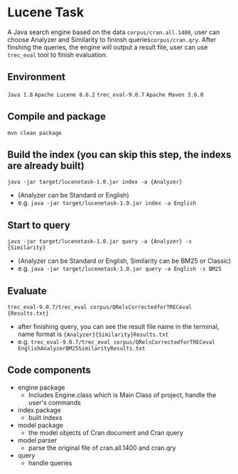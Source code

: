 # Lucene Task
A Java search engine based on the data `corpus/cran.all.1400`, user can choose Analyzer and Similarity to fininsh queries`corpus/cran.qry`. 
After finshing the queries, the engine will output a result file, user can use `trec_eval` tool to finish evaluation.

## Environment 
`Java 1.8` `Apache Lucene 8.6.2`  `trec_eval-9.0.7` `Apache Maven 3.6.0`

## Compile and package
`mvn clean package`

## Build the index (you can skip this step, the indexs are already built)
`java -jar target/lucenetask-1.0.jar index -a {Analyzer}`
-  (Analyzer can be Standard or English)
-  e.g. `java -jar target/lucenetask-1.0.jar index -a English`

## Start to query
`java -jar target/lucenetask-1.0.jar query -a {Analyzer} -s {Similarity}`
- (Analyzer can be Standard or English, Similarity can be BM25 or Classic)
- e.g. `java -jar target/lucenetask-1.0.jar query -a English -s BM25`  

## Evaluate
`trec_eval-9.0.7/trec_eval corpus/QRelsCorrectedforTRECeval {Results.txt}`
- after finishing query, you can see the result file name in the terminal, name format is `{Analyzer}{Similarity}Results.txt`
- e.g. `trec_eval-9.0.7/trec_eval corpus/QRelsCorrectedforTRECeval EnglishAnalyzerBM25SimilarityResults.txt `

## Code components
- engine package
  - Includes Engine.class which is Main Class of project, handle the user's commands
- index package
  - built indexs
- model package
  - the model objects of Cran document and Cran query
- model parser
  - parse the original file of cran.all.1400 and cran.qry
- query
  - handle queries
